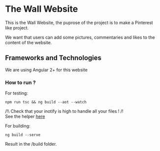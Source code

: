 # The Wall Website

This is the Wall Website, the puprose of the project is to make a Pinterest like project.

We want that users can add some pictures, commentaries and likes to the content of the website.

## Frameworks and Technologies

We are using Angular 2+ for this website

### How to run ?

For testing:

    npm run tsc && ng build --aot --watch

/!\ Check that your inotify is high to handle all your files ! /!\
See the helper [here](https://github.com/guard/listen/wiki/Increasing-the-amount-of-inotify-watchers)

For building:

    ng build --serve

Result in the /build folder.